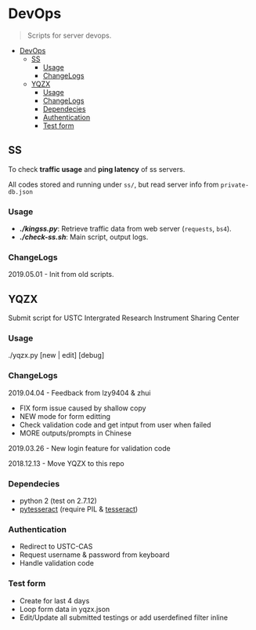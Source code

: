 # DevOps

> Scripts for server devops.

<!-- @import "[TOC]" {cmd="toc" depthFrom=1 depthTo=6 orderedList=false} -->

<!-- code_chunk_output -->

* [DevOps](#devops)
	* [SS](#ss)
		* [Usage](#usage)
		* [ChangeLogs](#changelogs)
	* [YQZX](#yqzx)
		* [Usage](#usage-1)
		* [ChangeLogs](#changelogs-1)
		* [Dependecies](#dependecies)
		* [Authentication](#authentication)
		* [Test form](#test-form)

<!-- /code_chunk_output -->


## SS

To check __traffic usage__ and __ping latency__ of ss servers.

All codes stored and running under `ss/`, but read server info from `private-db.json`

### Usage

* __*./kingss.py*__: Retrieve traffic data from web server (`requests`, `bs4`).
* __*./check-ss.sh*__: Main script, output logs.

### ChangeLogs

2019.05.01 - Init from old scripts.

## YQZX

Submit script for USTC Intergrated Research Instrument Sharing Center

### Usage

./yqzx.py [new | edit] [debug]

### ChangeLogs

2019.04.04 - Feedback from lzy9404 & zhui

* FIX form issue caused by shallow copy
* NEW mode for form editting
* Check validation code and get intput from user when failed
* MORE outputs/prompts in Chinese

2019.03.26 - New login feature for validation code

2018.12.13 - Move YQZX to this repo

### Dependecies

* python 2 (test on 2.7.12)
* [pytesseract](https://github.com/madmaze/pytesseract) (require PIL & [tesseract](https://github.com/tesseract-ocr/tesseract))

### Authentication

* Redirect to USTC-CAS
* Request username & password from keyboard
* Handle validation code

### Test form

* Create for last 4 days
* Loop form data in yqzx.json
* Edit/Update all submitted testings or add userdefined filter inline